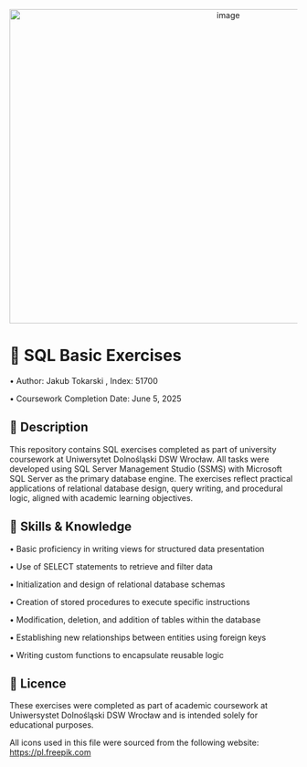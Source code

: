 <p align="center">
  <img width="750" height="550" alt="image" src="https://github.com/user-attachments/assets/2599f079-8e4e-43e4-9669-e6228f15d80d" />
</p>

# 🧮 SQL Basic Exercises

•  Author: Jakub Tokarski , Index: 51700

•  Coursework Completion Date: June 5, 2025  

## 📄 Description

This repository contains SQL exercises completed as part of university coursework at Uniwersytet Dolnośląski DSW Wrocław. 
All tasks were developed using SQL Server Management Studio (SSMS) with Microsoft SQL Server as the primary database engine. 
The exercises reflect practical applications of relational database design, query writing, and procedural logic, aligned with academic learning objectives.

## 🧠 Skills & Knowledge

• Basic proficiency in writing views for structured data presentation

• Use of SELECT statements to retrieve and filter data

• Initialization and design of relational database schemas

• Creation of stored procedures to execute specific instructions

• Modification, deletion, and addition of tables within the database

• Establishing new relationships between entities using foreign keys

• Writing custom functions to encapsulate reusable logic

## 📄 Licence

These exercises were completed as part of academic coursework at Uniwersystet Dolnośląski DSW Wrocław and is intended solely for educational purposes.  

All icons used in this file were sourced from the following website: https://pl.freepik.com







